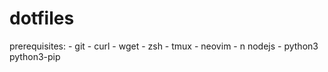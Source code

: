 # dotfiles
prerequisites:
    - git
    - curl
    - wget
    - zsh
    - tmux
    - neovim
    - n nodejs
    - python3 python3-pip

